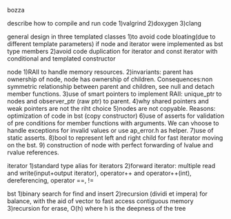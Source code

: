 bozza

describe how to compile and run code
1)valgrind
2)doxygen
3)clang

general design in three templated classes
1)to avoid code bloating(due to different template parameters) if node and iterator were implemented as bst type members
2)avoid code duplication for iterator and const iterator with conditional and templated constructor

node
1)RAII to handle memory resources. 
2)invariants: parent has ownership of node, node has ownership of children. Consequences:non symmetric relationship between parent and children, see null and detach member functions. 
3)use of smart pointers to implement RAII: unique_ptr to nodes and observer_ptr (raw ptr) to parent.
4)why shared pointers and weak pointers are not the riht choice
5)nodes are not copyable. Reasons: optimization of code in bst (copy constructor)
6)use of asserts for validation of pre conditions for member functions with arguments. We can vhoose to handle exceptions for invalid values or use ap_error.h as helper.
7)use of static asserts.
8)bool to represent left and right child for fast iterator moving on the bst.
9) construction of node with perfect forwarding of lvalue and rvalue references.

iterator
1)standard type alias for iterators
2)forward iterator: multiple read and write(input+output iterator), operator++ and operator++(int), dereferencing, operator ==, !=

bst
1)binary search for find and insert
2)recursion (dividi et impera) for balance, with the aid of vector to fast access contiguous memory
3)recursion for erase, O(h) where h is the deepness of the tree
